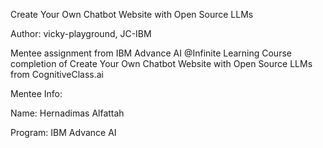 Create Your Own Chatbot Website with Open Source LLMs

Author: vicky-playground, JC-IBM

Mentee assignment from IBM Advance AI @Infinite Learning Course completion of Create Your Own Chatbot Website with Open Source LLMs from CognitiveClass.ai

Mentee Info:

Name: Hernadimas Alfattah

Program: IBM Advance AI
